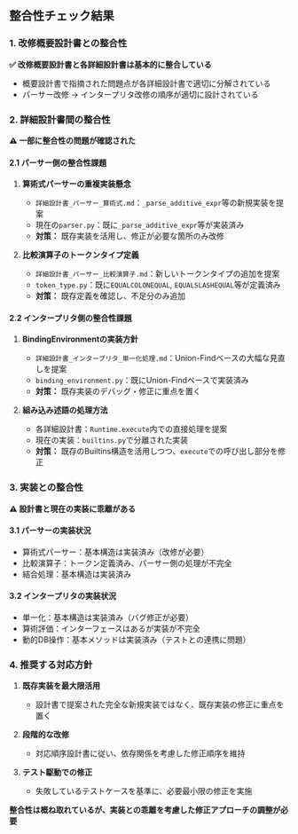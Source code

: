 ## 整合性チェック結果

### 1. 改修概要設計書との整合性

**✅ 改修概要設計書と各詳細設計書は基本的に整合している**

- 概要設計書で指摘された問題点が各詳細設計書で適切に分解されている
- パーサー改修 → インタープリタ改修の順序が適切に設計されている

### 2. 詳細設計書間の整合性

**⚠ 一部に整合性の問題が確認された**

#### 2.1 パーサー側の整合性課題

1. **算術式パーサーの重複実装懸念**
   - `詳細設計書_パーサー_算術式.md`：`_parse_additive_expr`等の新規実装を提案
   - 現在の`parser.py`：既に`_parse_additive_expr`等が実装済み
   - **対策：** 既存実装を活用し、修正が必要な箇所のみ改修

2. **比較演算子のトークンタイプ定義**
   - `詳細設計書_パーサー_比較演算子.md`：新しいトークンタイプの追加を提案
   - `token_type.py`：既に`EQUALCOLONEQUAL`, `EQUALSLASHEQUAL`等が定義済み
   - **対策：** 既存定義を確認し、不足分のみ追加

#### 2.2 インタープリタ側の整合性課題

1. **BindingEnvironmentの実装方針**
   - `詳細設計書_インタープリタ_単一化処理.md`：Union-Findベースの大幅な見直しを提案
   - `binding_environment.py`：既にUnion-Findベースで実装済み
   - **対策：** 既存実装のデバッグ・修正に重点を置く

2. **組み込み述語の処理方法**
   - 各詳細設計書：`Runtime.execute`内での直接処理を提案
   - 現在の実装：`builtins.py`で分離された実装
   - **対策：** 既存のBuiltins構造を活用しつつ、`execute`での呼び出し部分を修正

### 3. 実装との整合性

**⚠ 設計書と現在の実装に乖離がある**

#### 3.1 パーサーの実装状況
- 算術式パーサー：基本構造は実装済み（改修が必要）
- 比較演算子：トークン定義済み、パーサー側の処理が不完全
- 結合処理：基本構造は実装済み

#### 3.2 インタープリタの実装状況
- 単一化：基本構造は実装済み（バグ修正が必要）
- 算術評価：インターフェースはあるが実装が不完全
- 動的DB操作：基本メソッドは実装済み（テストとの連携に問題）

### 4. 推奨する対応方針

1. **既存実装を最大限活用**
   - 設計書で提案された完全な新規実装ではなく、既存実装の修正に重点を置く

2. **段階的な改修**
   - 対応順序設計書に従い、依存関係を考慮した修正順序を維持

3. **テスト駆動での修正**
   - 失敗しているテストケースを基準に、必要最小限の修正を実施

**整合性は概ね取れているが、実装との乖離を考慮した修正アプローチの調整が必要**